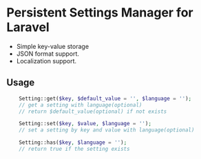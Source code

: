 # Persistent Settings Manager for Laravel

 * Simple key-value storage
 * JSON format support.
 * Localization support.

## Usage

```php
	Setting::get($key, $default_value = '', $language = '');
	// get a setting with language(optional)
	// return $default_value(optional) if not exists

	Setting::set($key, $value, $language = '');
	// set a setting by key and value with language(optional)

	Setting::has($key, $language = '');
	// return true if the setting exists
```
